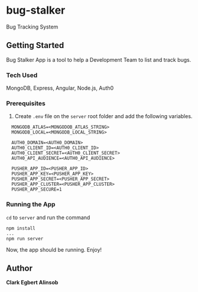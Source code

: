 # bug-stalker

Bug Tracking System

## Getting Started

Bug Stalker App is a tool to help a Development Team to list and track bugs.

### Tech Used

MongoDB, Express, Angular, Node.js, Auth0  

### Prerequisites

1. Create `.env` file on the `server` root folder and add the following variables.
```
  MONGODB_ATLAS=<MONGODOB_ATLAS_STRING>
  MONGODB_LOCAL=<MONGODB_LOCAL_STRING>

  AUTH0_DOMAIN=<AUTH0_DOMAIN>
  AUTH0_CLIENT_ID=<AUTH0_CLIENT_ID>
  AUTH0_CLIENT_SECRET=<AUTH0_CLIENT_SECRET>
  AUTH0_API_AUDIENCE=<AUTH0_API_AUDIENCE>

  PUSHER_APP_ID=<PUSHER_APP_ID>
  PUSHER_APP_KEY=<PUSHER_APP_KEY>
  PUSHER_APP_SECRET=<PUSHER_APP_SECRET>
  PUSHER_APP_CLUSTER=<PUSHER_APP_CLUSTER>
  PUSHER_APP_SECURE=1
```

### Running the App

`cd` to `server` and run the command
```
npm install
...
npm run server
```

Now, the app should be running. Enjoy!

## Author
**Clark Egbert Alinsob**


